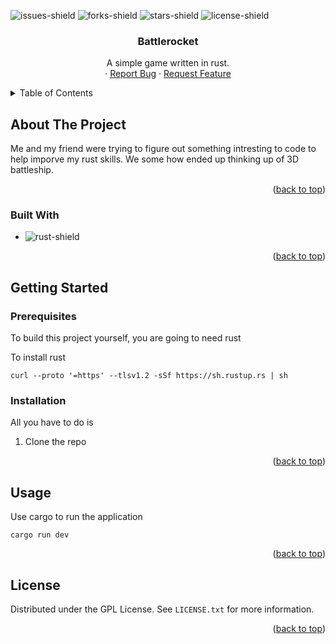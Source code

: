 <a name="readme-top"></a>

![issues-shield]
![forks-shield]
![stars-shield]
![license-shield]

<h3 align="center">Battlerocket</h3>

  <p align="center">
    A simple game written in rust.
    <br />
    ·
    <a href="https://github.com/MagnusChase03/Battlerocket/issues">Report Bug</a>
    ·
    <a href="https://github.com/MagnusChase03/Battlerocket/issues">Request Feature</a>
  </p>
</div>

<details>
  <summary>Table of Contents</summary>
  <ol>
    <li>
      <a href="#about-the-project">About The Project</a>
      <ul>
        <li><a href="#built-with">Built With</a></li>
      </ul>
    </li>
    <li>
      <a href="#getting-started">Getting Started</a>
      <ul>
        <li><a href="#prerequisites">Prerequisites</a></li>
        <li><a href="#installation">Installation</a></li>
      </ul>
    </li>
    <li><a href="#usage">Usage</a></li>
    <li><a href="#license">License</a></li>
  </ol>
</details>

## About The Project

Me and my friend were trying to figure out something intresting to code to help imporve my rust skills. We some how ended up thinking up of 3D battleship.

<p align="right">(<a href="#readme-top">back to top</a>)</p>

### Built With

* ![rust-shield]

<p align="right">(<a href="#readme-top">back to top</a>)</p>

## Getting Started

### Prerequisites

To build this project yourself, you are going to need rust

To install rust 

```
curl --proto '=https' --tlsv1.2 -sSf https://sh.rustup.rs | sh
```

### Installation

All you have to do is

1) Clone the repo

<p align="right">(<a href="#readme-top">back to top</a>)</p>

## Usage

Use cargo to run the application

```
cargo run dev
```

<p align="right">(<a href="#readme-top">back to top</a>)</p>

<!-- LICENSE -->
## License

Distributed under the GPL License. See `LICENSE.txt` for more information.

<p align="right">(<a href="#readme-top">back to top</a>)</p>

[issues-shield]: https://img.shields.io/github/issues/MagnusChase03/Battlerocket?style=for-the-badge
[forks-shield]: https://img.shields.io/github/forks/MagnusChase03/Battlerocket?style=for-the-badge
[stars-shield]: https://img.shields.io/github/stars/MagnusChase03/Battlerocket?style=for-the-badge
[license-shield]: https://img.shields.io/github/license/magnuschase03/Battlerocket?style=for-the-badge
[rust-shield]: https://img.shields.io/badge/Rust-20232A?style=for-the-badge&logo=rust
[tauri-shield]: https://img.shields.io/badge/Tauri-20232A?style=for-the-badge&logo=tauri
